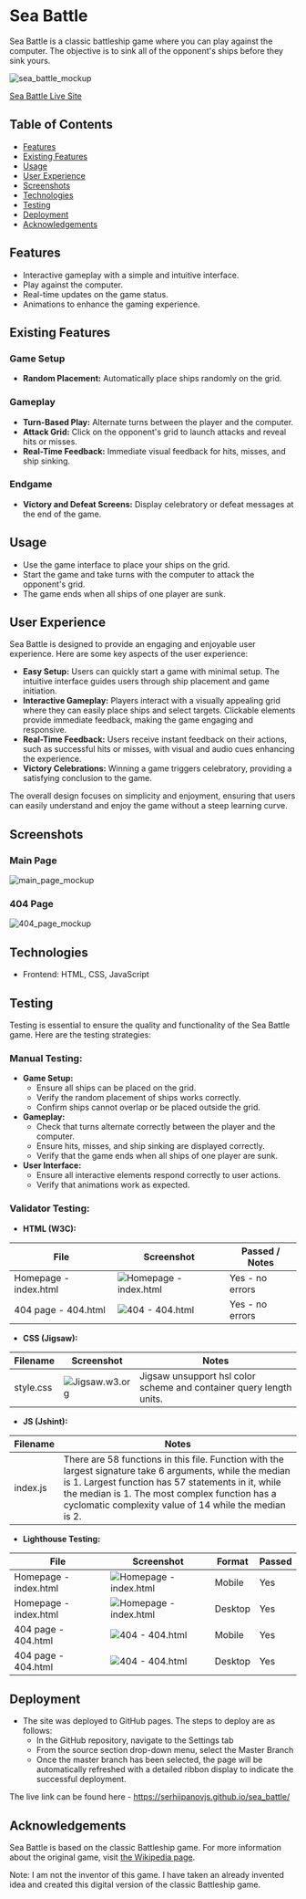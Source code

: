 # Sea Battle

Sea Battle is a classic battleship game where you can play against the computer. The objective is to sink all of the
opponent's ships before they sink yours.

![sea_battle_mockup](documentation/sea_battle_mockup.png)

[Sea Battle Live Site](https://serhiipanovjs.github.io/sea_battle/)

## Table of Contents

- [Features](#features)
- [Existing Features](#existing-features)
- [Usage](#usage)
- [User Experience](#user-experience)
- [Screenshots](#screenshots)
- [Technologies](#technologies)
- [Testing](#testing)
- [Deployment](#deployment)
- [Acknowledgements](#acknowledgements)

## Features

- Interactive gameplay with a simple and intuitive interface.
- Play against the computer.
- Real-time updates on the game status.
- Animations to enhance the gaming experience.

## Existing Features

### Game Setup

- **Random Placement:** Automatically place ships randomly on the grid.

### Gameplay

- **Turn-Based Play:** Alternate turns between the player and the computer.
- **Attack Grid:** Click on the opponent's grid to launch attacks and reveal hits or misses.
- **Real-Time Feedback:** Immediate visual feedback for hits, misses, and ship sinking.

### Endgame

- **Victory and Defeat Screens:** Display celebratory or defeat messages at the end of the game.

## Usage

- Use the game interface to place your ships on the grid.
- Start the game and take turns with the computer to attack the opponent's grid.
- The game ends when all ships of one player are sunk.

## User Experience

Sea Battle is designed to provide an engaging and enjoyable user experience. Here are some key aspects of the user
experience:

- **Easy Setup:** Users can quickly start a game with minimal setup. The intuitive interface guides users through ship
  placement and game initiation.
- **Interactive Gameplay:** Players interact with a visually appealing grid where they can easily place ships and select
  targets. Clickable elements provide immediate feedback, making the game engaging and responsive.
- **Real-Time Feedback:** Users receive instant feedback on their actions, such as successful hits or misses, with
  visual and audio cues enhancing the experience.
- **Victory Celebrations:** Winning a game triggers celebratory, providing a satisfying conclusion to the game.

The overall design focuses on simplicity and enjoyment, ensuring that users can easily understand and enjoy the game
without a steep learning curve.

## Screenshots

### Main Page
![main_page_mockup](documentation/main_page_mockup.png)

### 404 Page
![404_page_mockup](documentation/404_page_mockup.png)

## Technologies

- Frontend: HTML, CSS, JavaScript

## Testing

Testing is essential to ensure the quality and functionality of the Sea Battle game. Here are the testing strategies:

### Manual Testing:

- **Game Setup:**
  - Ensure all ships can be placed on the grid.
  - Verify the random placement of ships works correctly.
  - Confirm ships cannot overlap or be placed outside the grid.
- **Gameplay:**
    - Check that turns alternate correctly between the player and the computer.
    - Ensure hits, misses, and ship sinking are displayed correctly.
    - Verify that the game ends when all ships of one player are sunk.
- **User Interface:**
    - Ensure all interactive elements respond correctly to user actions.
    - Verify that animations work as expected.

### Validator Testing:
- **HTML (W3C):**

| File                       | Screenshot                                                         | Passed / Notes  |
|----------------------------|--------------------------------------------------------------------|-----------------|
 Homepage - index.html      | ![Homepage - index.html](documentation/htmlvalid_index.png)        | Yes - no errors |
 404 page - 404.html        | ![404 - 404.html](documentation/htmlvalid_404.png)                 | Yes - no errors |

- **CSS (Jigsaw):**

| Filename  | Screenshot                                   | Notes                                                              |
|-----------|----------------------------------------------|--------------------------------------------------------------------|
 style.css | ![Jigsaw.w3.org](documentation/cssvalid.png) | Jigsaw unsupport hsl color scheme and container query length units. |

- **JS (Jshint):**

| Filename  | Notes                                                                                                                                                                                                                                                                       |
|-----------|------------------------------------------------------------------------------------------------------|
 index.js | There are 58 functions in this file. Function with the largest signature take 6 arguments, while the median is 1. Largest function has 57 statements in it, while the median is 1. The most complex function has a cyclomatic complexity value of 14 while the median is 2. |

- **Lighthouse Testing:**

| File                       | Screenshot                                                                         | Format  | Passed |
|----------------------------|------------------------------------------------------------------------------------|---------|--------|
 Homepage - index.html      | ![Homepage - index.html](documentation/light_house_valid_mobile_index.png)         | Mobile  | Yes    |
 Homepage - index.html      | ![Homepage - index.html](documentation/light_house_valid_desctop_index.png)        | Desktop | Yes    |
 404 page - 404.html        | ![404 - 404.html](documentation/light_house_valid_mobile_404.png)                  | Mobile  | Yes    |
 404 page - 404.html        | ![404 - 404.html](documentation/light_house_valid_desktop_404.png)                 | Desktop | Yes    |

## Deployment

- The site was deployed to GitHub pages. The steps to deploy are as follows:
    - In the GitHub repository, navigate to the Settings tab
    - From the source section drop-down menu, select the Master Branch
    - Once the master branch has been selected, the page will be automatically refreshed with a detailed ribbon display
      to indicate the successful deployment.

The live link can be found here - https://serhiipanovjs.github.io/sea_battle/

## Acknowledgements

Sea Battle is based on the classic Battleship game. For more information about the original game,
visit [the Wikipedia page](https://en.wikipedia.org/wiki/Battleship_(game)).

Note: I am not the inventor of this game. I have taken an already invented idea and created this digital version of the
classic Battleship game.